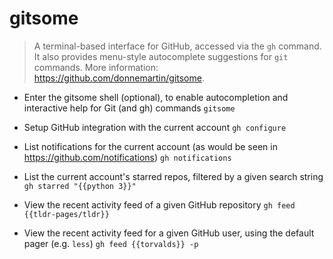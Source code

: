 # gitsome
> A terminal-based interface for GitHub, accessed via the `gh` command.
> It also provides menu-style autocomplete suggestions for `git` commands.
> More information: <https://github.com/donnemartin/gitsome>.

- Enter the gitsome shell (optional), to enable autocompletion and interactive help for Git (and gh) commands
`gitsome`

- Setup GitHub integration with the current account
`gh configure`

- List notifications for the current account (as would be seen in https://github.com/notifications)
`gh notifications`

- List the current account's starred repos, filtered by a given search string
`gh starred "{{python 3}}"`

- View the recent activity feed of a given GitHub repository
`gh feed {{tldr-pages/tldr}}`

- View the recent activity feed for a given GitHub user, using the default pager (e.g. `less`)
`gh feed {{torvalds}} -p`
